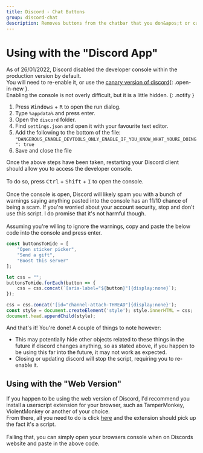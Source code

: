 ```yaml
---
title: Discord - Chat Buttons
group: discord-chat
description: Removes buttons from the chatbar that you don&apos;t or can&apos;t use, such as &quot;Gift Nitro&quot; &quot;Stickers&quot; or &quot;Boost Server&quot;.
---
```



# Using with the "Discord App"

As of 26/01/2022, Discord disabled the developer console within the production version by default.<br>
You will need to re-enable it, or use the [canary version of discord](https://canary.discord.com/"){: .open-in-new }.<br>
Enabling the console is not overly difficult, but it is a little hidden.
{: .notify }

<div markdown=1 class="overflow-container">

1. Press <kbd>Windows</kbd> + <kbd>R</kbd> to open the run dialog.
2. Type `%appdata%` and press enter.
3. Open the `discord` folder.
4. Find `settings.json` and open it with your favourite text editor.
5. Add the following to the bottom of the file:<br>
`"DANGEROUS_ENABLE_DEVTOOLS_ONLY_ENABLE_IF_YOU_KNOW_WHAT_YOURE_DOING": true`
6. Save and close the file

</div>

Once the above steps have been taken, restarting your Discord client should allow you to access the developer console.<br>
<br>
To do so, press <kbd>Ctrl</kbd> + <kbd>Shift</kbd> + <kbd>I</kbd> to open the console.<br>
<br>
Once the console is open, Discord will likely spam you with a bunch of warnings saying anything pasted into the console has an 11/10 chance of being a scam. If you're worried about your account security, stop and don't use this script. I do promise that it's not harmful though.<br>
<br>
Assuming you're willing to ignore the warnings, copy and paste the below code into the console and press enter.<br>

```javascript
const buttonsToHide = [
    "Open sticker picker",
    "Send a gift",
    "Boost this server"
];

let css = "";
buttonsToHide.forEach(button => {
    css = css.concat(`[aria-label="${button}"]{display:none}`);
});

css = css.concat('[id="channel-attach-THREAD"]{display:none}');
const style = document.createElement('style'); style.innerHTML = css;
document.head.appendChild(style);
```

And that's it! You're done!
A couple of things to note however:
- This may potentially hide other objects related to these things in the future if discord changes anything, so as stated above, if you happen to be using this far into the future, it may not work as expected.
- Closing or updating discord will stop the script, requiring you to re-enable it.


## Using with the "Web Version"

If you happen to be using the web version of Discord, I'd recommend you install a userscript extension for your browser, such as TamperMonkey, ViolentMonkey or another of your choice.<br>
From there, all you need to do is click <a href="https://raw.githubusercontent.com/Multarix/Discord-Remove-useless-chat-buttons/master/keepGif.user.js">here</a> and the extension should pick up the fact it's a script.<br>
<br>
Failing that, you can simply open your browsers console when on Discords website and paste in the above code.